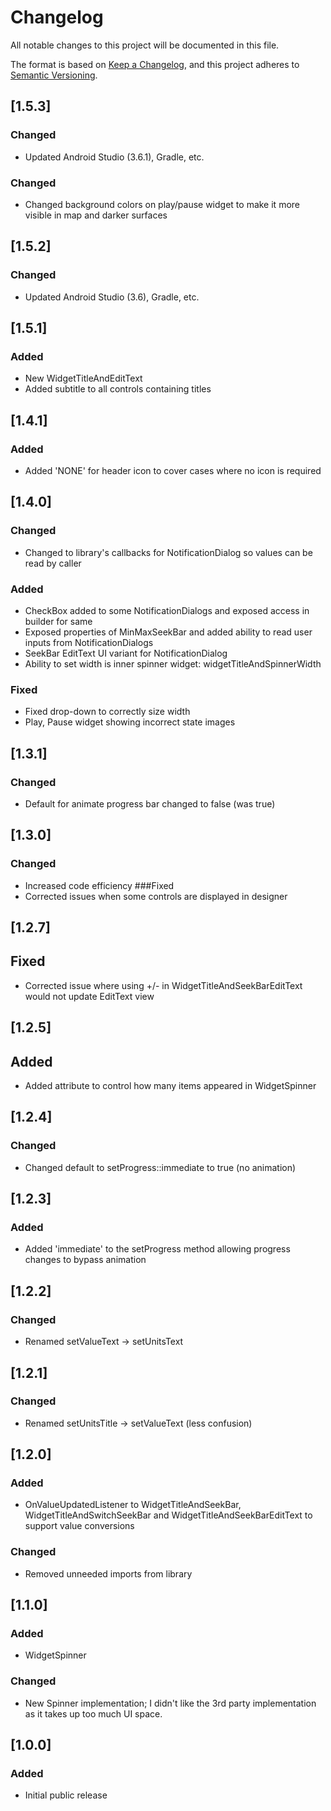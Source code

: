 # Changelog
All notable changes to this project will be documented in this file.

The format is based on [Keep a Changelog](https://keepachangelog.com/en/1.0.0/),
and this project adheres to [Semantic Versioning](https://semver.org/spec/v2.0.0.html).

## [1.5.3]
### Changed
- Updated Android Studio (3.6.1), Gradle, etc.
### Changed
- Changed background colors on play/pause widget to make it more visible in map and darker surfaces

## [1.5.2]
### Changed
- Updated Android Studio (3.6), Gradle, etc.

## [1.5.1]
### Added
- New WidgetTitleAndEditText
- Added subtitle to all controls containing titles

## [1.4.1]
### Added
- Added 'NONE' for header icon to cover cases where no icon is required

## [1.4.0]
### Changed
- Changed to library's callbacks for NotificationDialog so values can be read by caller
### Added
- CheckBox added to some NotificationDialogs and exposed access in builder for same
- Exposed properties of MinMaxSeekBar and added ability to read user inputs from NotificationDialogs
- SeekBar EditText UI variant for NotificationDialog
- Ability to set width is inner spinner widget: widgetTitleAndSpinnerWidth
### Fixed
- Fixed drop-down to correctly size width
- Play, Pause widget showing incorrect state images

## [1.3.1]
### Changed
- Default for animate progress bar changed to false (was true)

## [1.3.0]
### Changed
- Increased code efficiency
###Fixed
- Corrected issues when some controls are displayed in designer

## [1.2.7]
## Fixed
- Corrected issue where using +/- in WidgetTitleAndSeekBarEditText would not update EditText view

## [1.2.5]
## Added
- Added attribute to control how many items appeared in WidgetSpinner

## [1.2.4]
### Changed
- Changed default to setProgress::immediate to true (no animation)

## [1.2.3]
### Added
- Added 'immediate' to the setProgress method allowing progress changes to bypass animation

## [1.2.2]
### Changed
- Renamed setValueText -> setUnitsText

## [1.2.1]
### Changed
- Renamed setUnitsTitle -> setValueText (less confusion)

## [1.2.0]
### Added
- OnValueUpdatedListener to WidgetTitleAndSeekBar, WidgetTitleAndSwitchSeekBar and WidgetTitleAndSeekBarEditText to support value conversions
### Changed
- Removed unneeded imports from library

## [1.1.0]
### Added
- WidgetSpinner
### Changed
- New Spinner implementation; I didn't like the 3rd party implementation as it takes up too much UI space.

## [1.0.0]
### Added
- Initial public release
